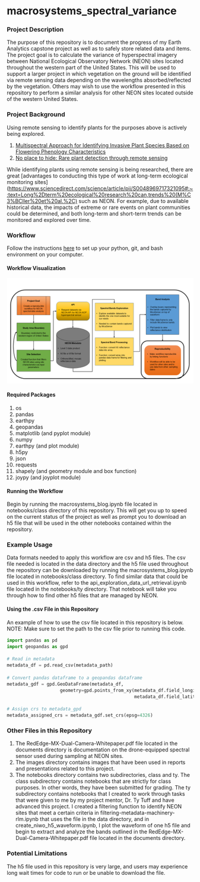 # macrosystems_spectral_variance

### Project Description
The purpose of this repository is to document the progress of my Earth Analytics capstone project as well as to safely store related data and items. The project goal is to calculate the variance of hyperspectral imagery between National Ecological Observatory Network (NEON) sites located throughout the western part of the United States. This will be used to support a larger project in which vegetation on the ground will be identified via remote sensing data depending on the wavelengths absorbed/reflected by the vegetation. Others may wish to use the workflow presented in this repository to perform a similar analysis for other NEON sites located outside of the western United States.

### Project Background
Using remote sensing to identify plants for the purposes above is actively being explored.

1. [Multispectral Approach for Identifying Invasive Plant Species Based on Flowering Phenology Characteristics](https://www.mdpi.com/2072-4292/11/8/953/htm)
2. [No place to hide: Rare plant detection through remote sensing](https://onlinelibrary.wiley.com/doi/full/10.1111/ddi.13244) 

While identifying plants using remote sensing is being researched, there are great [advantages to conducting this type of work at long-term ecological monitoring sites](https://www.sciencedirect.com/science/article/pii/S0048969717321095#:~:text=Long%2Dterm%20ecological%20research%20can,trends%20(M%C3%BCller%20et%20al.%2C) such as NEON. For example, due to available historical data, the impacts of extreme or rare events on plant communities could be determined, and both long-term and short-term trends can be monitored and explored over time. 

### Workflow
Follow the instructions [here](https://www.earthdatascience.org/workshops/setup-earth-analytics-python/) to set up your python, git, and bash environment on your computer.

#### Workflow Visualization

![Project Workflow Diagram](/images/ea_capstone_22_workflow.png)

#### Required Packages
1. os
2. pandas
3. earthpy
4. geopandas
5. matplotlib (and pyplot module)
6. numpy
7. earthpy (and plot module)
8. h5py
9. json
10. requests
11. shapely (and geometry module and box function)
12. joypy (and joyplot module)

#### Running the Workflow
Begin by running the macrosystems_blog.ipynb file located in notebooks/class directory of this repository. This will get you up to speed on the current status of the project as well as prompt you to download an h5 file that will be used in the other notebooks contained within the repository.

### Example Usage
Data formats needed to apply this workflow are csv and h5 files. The csv file needed is located in the data directory and the h5 file used throughout the repository can be downloaded by running the macrosystems_blog.ipynb file located in notebooks/class directory. To find similar data that could be used in this workflow, refer to the api_exploration_data_url_retrieval.ipynb file located in the notebooks/ty directory. That notebook will take you through how to find other h5 files that are managed by NEON. 

#### Using the .csv File in this Repository
An example of how to use the csv file located in this repository is below. NOTE: Make sure to set the path to the csv file prior to running this code.

```python
import pandas as pd
import geopandas as gpd

# Read in metadata
metadata_df = pd.read_csv(metadata_path)

# Convert pandas dataframe to a geopandas dataframe
metadata_gdf = gpd.GeoDataFrame(metadata_df,
                    geometry=gpd.points_from_xy(metadata_df.field_longitude,
                                                metadata_df.field_latitude))

# Assign crs to metadata_gpd
metadata_assigned_crs = metadata_gdf.set_crs(epsg=4326)
```

### Other Files in this Repository
1. The RedEdge-MX-Dual-Camera-Whitepaper.pdf file located in the documents directory is documentation on the drone-equipped spectral sensor used during sampling at NEON sites. 
2. The images directory contains images that have been used in reports and presentations related to this project.
3. The notebooks directory contains two subdirectories, class and ty. The class subdirectory contains notebooks that are strictly for class purposes. In other words, they have been submitted for grading. The ty subdirectory contains notebooks that I created to work through tasks that were given to me by my project mentor, Dr. Ty Tuff and have advanced this project. I created a filtering function to identify NEON sites that meet a certain criteria in filtering-metadata-machinery-rlm.ipynb that uses the file in the data directory, and in create_niwo_h5_waveform.ipynb, I plot the waveform of one h5 file and begin to extract and analyze the bands outlined in the RedEdge-MX-Dual-Camera-Whitepaper.pdf file located in the documents directory.

### Potential Limitations
The h5 file used in this repository is very large, and users may experience long wait times for code to run or be unable to download the file.